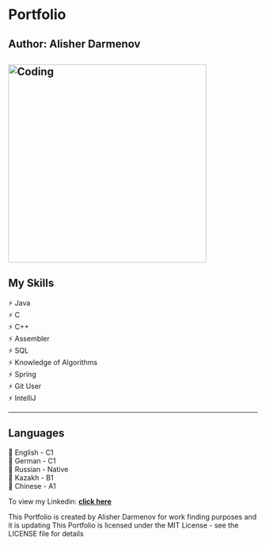 # Portfolio
## Author: Alisher Darmenov

<h2 align="left">
  <img src="https://media.giphy.com/media/26tn33aiTi1jkl6H6/giphy.gif" alt="Coding" width="400px" />
  <br>
</h2>

<h2 align="left">
My Skills
  <br>
</h2>

⚡️ Java\
⚡️ C\
⚡️ C++\
⚡️ Assembler\
⚡️ SQL\
⚡️ Knowledge of Algorithms\
⚡️ Spring\
⚡️ Git User\
⚡️ IntelliJ

---
<h2 align="left">
Languages
  <br>
</h2>

🎱 English - C1\
🎱 German - C1\
🎱 Russian - Native\
🎱 Kazakh - B1\
🎱 Chinese - A1

To view my Linkedin: **[click here](https://www.linkedin.com/in/alisher-darmenov-9b554520a/)**

<h10 align="left">
  This Portfolio is created by Alisher Darmenov for work finding purposes and it is updating 
  This Portfolio is licensed under the MIT License - see the LICENSE file for details
  <br>
</h10>

